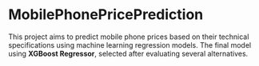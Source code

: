 # MobilePhonePricePrediction

This project aims to predict mobile phone prices based on their technical specifications using machine learning regression models. The final model using **XGBoost Regressor**, selected after evaluating several alternatives.


